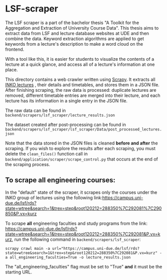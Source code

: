 # LSF-scraper

The LSF scraper is a part of the bachelor thesis "A Toolkit for the Aggregation and Extraction of University Course
Data". This thesis aims to extract data from LSF and lecture database websites at UDE and then combine the data. Keyword
extraction algorithms are applied to get keywords from a lecture's description to make a word cloud on the frontend.

With a tool like this, it is easier for students to visualize the contents of a lecture at a quick glance, and access
all of a lecture's information at one place.

This directory contains a web crawler written using [Scrapy](https://scrapy.org/). It extracts
all [INKO lectures](https://campus.uni-due.de/lsf/rds?state=wtree&search=1&trex=step&root120212=288350%7C292081%7C290850&P.vx=kurz)
, their details and timetables, and stores them in a JSON file. After finishing scraping, the raw data is processed:
duplicate lectures are removed, different timetable entries are merged into their lecture, and each lecture has its
information in a single entry in the JSON file.

The raw data can be found in `backend/scrapers/lsf_scraper/lecture_results.json`

The dataset created after post-processing can be found
in `backend/scrapers/lsf_scraper/lsf_scraper/Data/post_processed_lectures.json`

Note that the data stored in the JSON files is cleaned **before and after** the scraping. If you wish to explore the
results after each scraping, you must delete the `clean_files()` function call
in `backend/application/scraper/scrape_control.py` that occurs at the end of the scraping process.

## To scrape all engineering courses:

In the "default" state of the scraper, it scrapes only the courses under the INKO group of lectures using the following
link:https://campus.uni-due.de/lsf/rds?state=wtree&search=1&trex=step&root120212=288350%7C292081%7C290850&P.vx=kurz

To scrape **all** engineering faculties and study programs from the
link: https://campus.uni-due.de/lsf/rds?state=wtree&search=1&trex=step&root120212=288350%7C292081&P.vx=kurz, run the
following command in `backend/scrapers/lsf_scraper`:

`scrapy crawl main -a url="https://campus.uni-due.de/lsf/rds?state=wtree&search=1&trex=step&root120212=288350%7C292081&P.vx=kurz" -a all_engineering_faculties=True -o lecture_results.json`

The "all_engineering_faculties" flag must be set to "True" **and** it must be the starting URL.